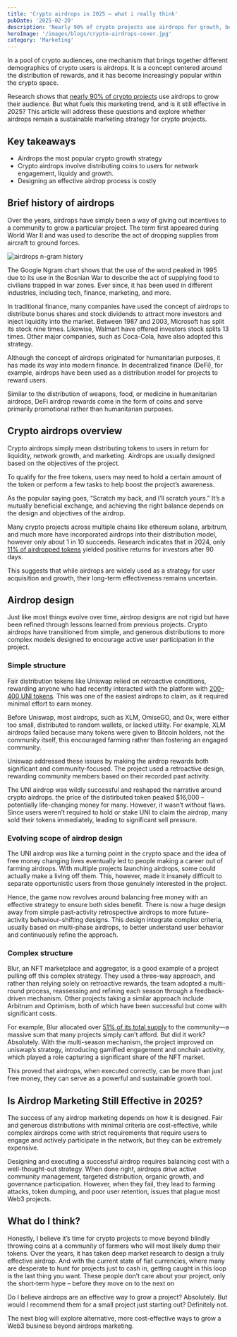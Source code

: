 ```yaml
---
title: 'Crypto airdrops in 2025 – what i really think'
pubDate: '2025-02-20'
description: 'Nearly 90% of crypto projects use airdrops for growth, but are they still effective? This post explores  the history, evolving designs, and questionable sustainability of airdrop marketing in 2025.'
heroImage: '/images/blogs/crypto-airdrops-cover.jpg'
category: 'Marketing'
---
```


In a pool of crypto audiences, one mechanism that brings together different demographics of crypto users is airdrops. It is a concept centered around the distribution of rewards, and it has become increasingly popular within the crypto space.

Research shows that [nearly 90% of crypto projects](https://airdropbee.com/state-of-airdrop-2024/) use airdrops to grow their audience. But what fuels this marketing trend, and is it still effective in 2025? This article will address these questions and explore whether airdrops remain a sustainable marketing strategy for crypto projects.

## Key takeaways

* Airdrops the most popular crypto growth strategy
* Crypto airdrops involve distributing coins to users for network engagement, liquidy and growth.
* Designing an effective airdrop process is costly

## Brief history of airdrops

Over the years, airdrops have simply been a way of giving out incentives to a community to grow a particular project. The term first appeared during World War II and was used to describe the act of dropping supplies from aircraft to ground forces.

![airdrops n-gram history](/images/blogs/airdrops-ngram-history.png)

The Google Ngram chart shows that the use of the word peaked in 1995 due to its use in the Bosnian War to describe the act of supplying food to civilians trapped in war zones. Ever since, it has been used in different industries, including tech, finance, marketing, and more.

In traditional finance, many companies have used the concept of airdrops to distribute bonus shares and stock dividends to attract more investors and inject liquidity into the market. Between 1987 and 2003, Microsoft has split its stock nine times. Likewise, Walmart have offered investors stock splits 13 times. Other major companies, such as Coca-Cola, have also adopted this strategy.

Although the concept of airdrops originated for humanitarian purposes, it has made its way into modern finance. In decentralized finance (DeFi), for example, airdrops have been used as a distribution model for projects to reward users.

Similar to the distribution of weapons, food, or medicine in humanitarian airdrops, DeFi airdrop rewards come in the form of coins and serve primarily promotional rather than humanitarian purposes.

## Crypto airdrops overview

Crypto airdrops simply mean distributing tokens to users in return for liquidity, network growth, and marketing. Airdrops are usually designed based on the objectives of the project.

To qualify for the free tokens, users may need to hold a certain amount of the token or perform a few tasks to help boost the project’s awareness.

As the popular saying goes, “Scratch my back, and I’ll scratch yours.” It’s a mutually beneficial exchange, and achieving the right balance depends on the design and objectives of the airdrop.

Many crypto projects across multiple chains like ethereum solana, arbitrum, and much more have incorporated airdrops into their distribution model, however only about 1 in 10 succeeds. Research indicates that in 2024, only [11% of airdropped tokens](https://cryptorank.io/news/feed/10684-airdrops-record-11-success-rate) yielded positive returns for investors after 90 days.

This suggests that while airdrops are widely used as a strategy for user acquisition and growth, their long-term effectiveness remains uncertain.

## Airdrop design

Just like most things evolve over time, airdrop designs are not rigid but have been refined through lessons learned from previous projects. Crypto airdrops have transitioned from simple, and generous distributions to more complex models designed to encourage active user participation in the project.

### Simple structure

Fair distribution tokens like Uniswap relied on retroactive conditions, rewarding anyone who had recently interacted with the platform with [200–400 UNI tokens](https://www.coindesk.com/markets/2020/09/17/uniswap-recaptures-defi-buzz-with-uni-tokens-airdropped-debut). This was one of the easiest airdrops to claim, as it required minimal effort to earn money.

Before Uniswap, most airdrops, such as XLM, OmiseGO, and 0x, were either too small, distributed to random wallets, or lacked utility. For example, XLM airdrops failed because many tokens were given to Bitcoin holders, not the community itself, this encouraged farming rather than fostering an engaged community.

Uniswap addressed these issues by making the airdrop rewards both significant and community-focused. The project used a retroactive design, rewarding community members based on their recorded past activity.

The UNI airdrop was wildly successful and reshaped the narrative around crypto airdrops. the price of the distirbuted token peaked $16,000 – potentially life-changing money for many. However, it wasn’t without flaws. Since users weren’t required to hold or stake UNI to claim the airdrop, many sold their tokens immediately, leading to significant sell pressure.

### Evolving scope of airdrop design

The UNI airdrop was like a turning point in the crypto space and the idea of free money changing lives eventually led to people making a career out of farming airdrops. With multiple projects launching airdrops, some could actually make a living off them. This, however, made it insanely difficult to separate opportunistic users from those genuinely interested in the project.

Hence, the game now revolves around balancing free money with an effective strategy to ensure both sides benefit. There is now a huge design away from simple past-activity retrospective airdrops to more future-activity behaviour-shifting designs. This design integrate complex criteria, usually based on multi-phase airdrops, to better understand user behavior and continuously refine the approach.

### Complex structure

Blur, an NFT marketplace and aggregator, is a good example of a project pulling off this complex strategy. They used a three-way approach, and rather than relying solely on retroactive rewards, the team adopted a multi-round process, reassessing and refining each season through a feedback-driven mechanism. Other projects taking a similar approach include Arbitrum and Optimism, both of which have been successful but come with significant costs.

For example, Blur allocated over [51% of its total supply](https://docs.blur.foundation/tokenomics#community-treasury) to the community—a massive sum that many projects simply can’t afford. But did it work? Absolutely. With the multi-season mechanism, the project improved on uniswap’s strategy, introducing gamified engagement and onchain activity, which played a role capturing a significant share of the NFT market.

This proved that airdrops, when executed correctly, can be more than just free money, they can serve as a powerful and sustainable growth tool.

## Is Airdrop Marketing Still Effective in 2025?

The success of any airdrop marketing depends on how it is designed. Fair and generous distributions with minimal criteria are cost-effective, while complex airdrops come with strict requirements that require users to engage and actively participate in the network, but they can be extremely expensive.

Designing and executing a successful airdrop requires balancing cost with a well-thought-out strategy. When done right, airdrops drive active community management, targeted distribution, organic growth, and governance participation. However, when they fail, they lead to farming attacks, token dumping, and poor user retention, issues that plague most Web3 projects.

## What do I think?

Honestly, I believe it’s time for crypto projects to move beyond blindly throwing coins at a community of farmers who will most likely dump their tokens. Over the years, it has taken deep market research to design a truly effective airdrop. And with the current state of fiat currencies, where many are desperate to hunt for projects just to cash in, getting caught in this loop is the last thing you want. These people don’t care about your project, only the short-term hype – before they move on to the next on

Do I believe airdrops are an effective way to grow a project? Absolutely. But would I recommend them for a small project just starting out? Definitely not.

The next blog will explore alternative, more cost-effective ways to grow a Web3 business beyond airdrops marketing.